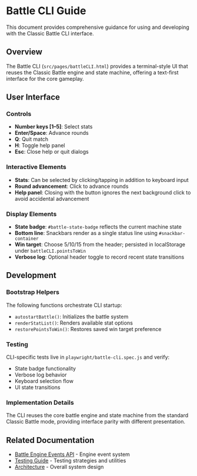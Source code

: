 # Battle CLI Guide

This document provides comprehensive guidance for using and developing with the Classic Battle CLI interface.

## Overview

The Battle CLI (`src/pages/battleCLI.html`) provides a terminal-style UI that reuses the Classic Battle engine and state machine, offering a text-first interface for the core gameplay.

## User Interface

### Controls

- **Number keys [1–5]**: Select stats
- **Enter/Space**: Advance rounds
- **Q**: Quit match
- **H**: Toggle help panel
- **Esc**: Close help or quit dialogs

### Interactive Elements

- **Stats**: Can be selected by clicking/tapping in addition to keyboard input
- **Round advancement**: Click to advance rounds
- **Help panel**: Closing with the button ignores the next background click to avoid accidental advancement

### Display Elements

- **State badge**: `#battle-state-badge` reflects the current machine state
- **Bottom line**: Snackbars render as a single status line using `#snackbar-container`
- **Win target**: Choose 5/10/15 from the header; persisted in localStorage under `battleCLI.pointsToWin`
- **Verbose log**: Optional header toggle to record recent state transitions

## Development

### Bootstrap Helpers

The following functions orchestrate CLI startup:

- `autostartBattle()`: Initializes the battle system
- `renderStatList()`: Renders available stat options
- `restorePointsToWin()`: Restores saved win target preference

### Testing

CLI-specific tests live in `playwright/battle-cli.spec.js` and verify:

- State badge functionality
- Verbose log behavior
- Keyboard selection flow
- UI state transitions

### Implementation Details

The CLI reuses the core battle engine and state machine from the standard Classic Battle mode, providing interface parity with different presentation.

## Related Documentation

- [Battle Engine Events API](./components.md) - Engine event system
- [Testing Guide](./testing-guide.md) - Testing strategies and utilities
- [Architecture](../design/architecture.md) - Overall system design
